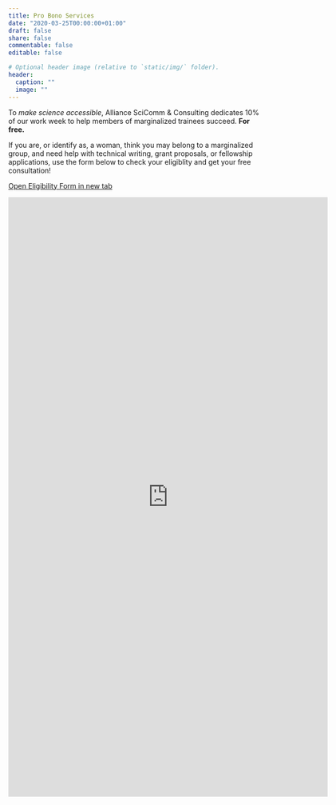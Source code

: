 ```yaml
---
title: Pro Bono Services
date: "2020-03-25T00:00:00+01:00"
draft: false
share: false
commentable: false
editable: false

# Optional header image (relative to `static/img/` folder).
header:
  caption: ""
  image: ""
---
```


To _make science accessible_, Alliance SciComm & Consulting dedicates 10% of our work week to help members of marginalized trainees succeed. **For free.**


If you are, or identify as, a woman, think you may belong to a marginalized group, and need help with technical writing, grant proposals, or fellowship applications, use the form below to check your eligiblity and get your free consultation!

[Open Eligibility Form in new tab](https://docs.google.com/forms/d/e/1FAIpQLSeUoS1gvwR--5BmdjWkmQLFac4THX21KXTJLZ26RosvhGRQ2Q/viewform?usp=sf_link)


<iframe src=https://docs.google.com/forms/d/e/1FAIpQLSeUoS1gvwR--5BmdjWkmQLFac4THX21KXTJLZ26RosvhGRQ2Q/viewform?embedded=true" width="640" height="1200" frameborder="0" marginheight="0" marginwidth="0"></iframe>

